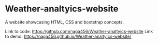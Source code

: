 # Weather-analtyics-website
A website showcasing HTML, CSS and bootstrap concepts.

Link to code: https://github.com/naga456/Weather-analtyics-website
Link to demo: https://naga456.github.io/Weather-analtyics-website/



